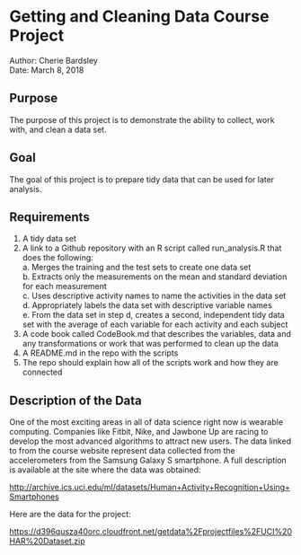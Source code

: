 # Getting and Cleaning Data Course Project
Author:  Cherie Bardsley  
Date:  March 8, 2018  


## Purpose
The purpose of this project is to demonstrate the ability to collect, work with, and clean a data set.


## Goal
The goal of this project is to prepare tidy data that can be used for later analysis.


## Requirements
1.  A tidy data set
2.  A link to a Github repository with an R script called run_analysis.R that does the following:  
    a.  Merges the training and the test sets to create one data set  
    b.  Extracts only the measurements on the mean and standard deviation for each measurement  
    c.  Uses descriptive activity names to name the activities in the data set  
    d.  Appropriately labels the data set with descriptive variable names  
    e.  From the data set in step d, creates a second, independent tidy data set with the average of each variable for each activity and each subject   
3.  A code book called CodeBook.md that describes the variables, data and any transformations or work that was performed to clean up the data  
4.  A README.md in the repo with the scripts  
5.  The repo should explain how all of the scripts work and how they are connected  


## Description of the Data
One of the most exciting areas in all of data science right now is wearable computing. Companies like Fitbit, Nike, and Jawbone Up are racing to develop the most advanced algorithms to attract new users. The data linked to from the course website represent data collected from the accelerometers from the Samsung Galaxy S smartphone. A full description is available at the site where the data was obtained:

http://archive.ics.uci.edu/ml/datasets/Human+Activity+Recognition+Using+Smartphones

Here are the data for the project:

https://d396qusza40orc.cloudfront.net/getdata%2Fprojectfiles%2FUCI%20HAR%20Dataset.zip
